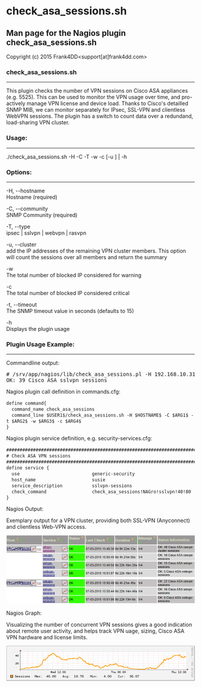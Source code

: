 # check_asa_sessions.sh

## Man page for the Nagios plugin check_asa_sessions.sh

Copyright (c) 2015 Frank4DD<support[at]frank4dd.com>

### check_asa_sessions.sh

* * *

This plugin checks the number of VPN sessions on Cisco ASA appliances (e.g. 5525). This can be used to monitor the VPN usage over time, and pro-actively manage VPN license and device load. Thanks to Cisco's detailled SNMP MIB, we can monitor separately for IPsec, SSL-VPN and clientless WebVPN sessions. The plugin has a switch to count data over a redundand, load-sharing VPN cluster.

### Usage:

* * *

./check_asa_sessions.sh -H <hostname> -C <community> -T <type> -w <warning-value> -c <critical-value> [-u <cluster-IP>] | -h

### Options:

* * *

-H, --hostname  
      Hostname (required)

-C, --community  
      SNMP Community (required)

-T, --type  
      ipsec | sslvpn | webvpn | rasvpn

-u, --cluster  
      add the IP addresses of the remaining VPN cluster members. This option will count the sessions over all members and return the summary

-w  
      The total number of blocked IP considered for warning

-c  
      The total number of blocked IP considered critical

-t, --timeout  
      The SNMP timeout value in seconds (defaults to 15)

-h  
      Displays the plugin usage

### Plugin Usage Example:

* * *

Commandline output:

<pre class="code"># /srv/app/nagios/lib/check_asa_sessions.pl -H 192.168.10.31 -C NAGro -t sslvpn -w 40 -c 80
OK: 39 Cisco ASA sslvpn sessions</pre>

Nagios plugin call definition in commands.cfg:

    define command{
      command_name check_asa_sessions
      command_line $USER1$/check_asa_sessions.sh -H $HOSTNAME$ -C $ARG1$ -t $ARG2$ -w $ARG3$ -c $ARG4$
    }

Nagios plugin service definition, e.g. security-services.cfg:

    #######################################################################
    # Check ASA VPN sessions
    #######################################################################
    define service {
      use                           generic-security
      host_name                     susie
      service_description           sslvpn-sessions
      check_command                 check_asa_sessions!NAGro!sslvpn!40!80
    }

Nagios Output:

Exemplary output for a VPN cluster, providing both SSL-VPN (Anyconnect) and clientless Web-VPN access.

![](images/check_asa_sessions-example1.png)

Nagios Graph:

Visualizing the number of concurrent VPN sessions gives a good indication about remote user activity, and helps track VPN uage, sizing, Cisco ASA VPN hardware and license limits.

![](images/check_asa_sessions-example2.png)
